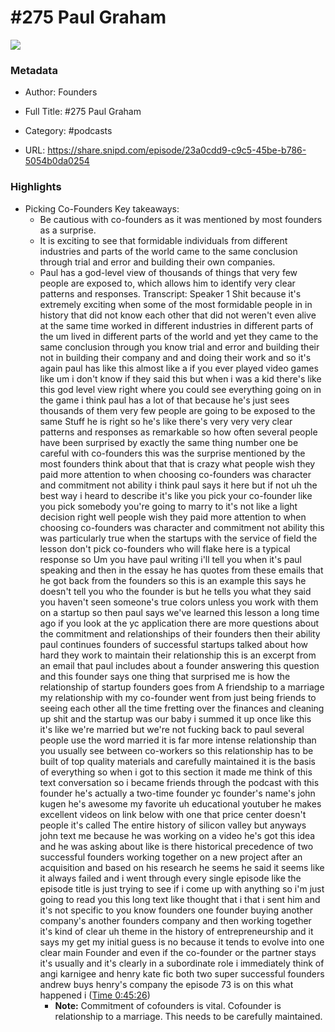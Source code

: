 # #275 Paul Graham

![](https://wsrv.nl/?url=https%3A%2F%2Fimage.simplecastcdn.com%2Fimages%2F57933a1d-c5a9-4040-9aca-e766ae2ec0eb%2F721c2dd0-f766-4405-a701-dcd9179d4a5b%2F3000x3000%2F1495013501artwork.jpg%3Faid%3Drss_feed&w=100&h=100)

### Metadata

- Author: Founders
- Full Title: #275 Paul Graham
- Category: #podcasts



- URL: https://share.snipd.com/episode/23a0cdd9-c9c5-45be-b786-5054b0da0254

### Highlights

- Picking Co-Founders
  Key takeaways:
  - Be cautious with co-founders as it was mentioned by most founders as a surprise.
  - It is exciting to see that formidable individuals from different industries and parts of the world came to the same conclusion through trial and error and building their own companies.
  - Paul has a god-level view of thousands of things that very few people are exposed to, which allows him to identify very clear patterns and responses.
  Transcript:
  Speaker 1
  Shit because it's extremely exciting when some of the most formidable people in in history that did not know each other that did not weren't even alive at the same time worked in different industries in different parts of the um lived in different parts of the world and yet they came to the same conclusion through you know trial and error and building their not in building their company and and doing their work and so it's again paul has like this almost like a if you ever played video games like um i don't know if they said this but when i was a kid there's like this god level view right where you could see everything going on in the game i think paul has a lot of that because he's just sees thousands of them very few people are going to be exposed to the same Stuff he is right so he's like there's very very very clear patterns and responses as remarkable so how often several people have been surprised by exactly the same thing number one be careful with co-founders this was the surprise mentioned by the most founders think about that that is crazy what people wish they paid more attention to when choosing co-founders was character and commitment not ability i think paul says it here but if not uh the best way i heard to describe it's like you pick your co-founder like you pick somebody you're going to marry to it's not like a light decision right well people wish they paid more attention to when choosing co-founders was character and commitment not ability this was particularly true when the startups with the service of field the lesson don't pick co-founders who will flake here is a typical response so Um you have paul writing i'll tell you when it's paul speaking and then in the essay he has quotes from these emails that he got back from the founders so this is an example this says he doesn't tell you who the founder is but he tells you what they said you haven't seen someone's true colors unless you work with them on a startup so then paul says we've learned this lesson a long time ago if you look at the yc application there are more questions about the commitment and relationships of their founders then their ability paul continues founders of successful startups talked about how hard they work to maintain their relationship this is an excerpt from an email that paul includes about a founder answering this question and this founder says one thing that surprised me is how the relationship of startup founders goes from A friendship to a marriage my relationship with my co-founder went from just being friends to seeing each other all the time fretting over the finances and cleaning up shit and the startup was our baby i summed it up once like this it's like we're married but we're not fucking back to paul several people use the word married it is far more intense relationship than you usually see between co-workers so this relationship has to be built of top quality materials and carefully maintained it is the basis of everything so when i got to this section it made me think of this text conversation so i became friends through the podcast with this founder he's actually a two-time founder yc founder's name's john kugen he's awesome my favorite uh educational youtuber he makes excellent videos on link below with one that price center doesn't people it's called The entire history of silicon valley but anyways john text me because he was working on a video he's got this idea and he was asking about like is there historical precedence of two successful founders working together on a new project after an acquisition and based on his research he seems he said it seems like it always failed and i went through every single episode like the episode title is just trying to see if i come up with anything so i'm just going to read you this long text like thought that i that i sent him and it's not specific to you know founders one founder buying another company's another founders company and then working together it's kind of clear uh theme in the history of entrepreneurship and it says my get my initial guess is no because it tends to evolve into one clear main Founder and even if the co-founder or the partner stays it's usually and it's clearly in a subordinate role i immediately think of angi karnigee and henry kate fic both two super successful founders andrew buys henry's company the episode 73 is on this what happened i ([Time 0:45:26](https://share.snipd.com/snip/5d30b844-3943-415a-853e-3825bc5224c1))
    - **Note:** Commitment of cofounders is vital. Cofounder is relationship to a marriage. This needs to be carefully maintained.
